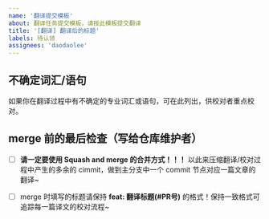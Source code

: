 ```yaml
---
name: '翻译提交模板' 
about: 翻译任务提交模板，请按此模板提交翻译
title: '[翻译] 翻译后的标题' 
labels: 待认领
assignees: 'daodaolee'
---
```

<!-- 提交前请做最后的检查 
分支 cimmit 信息是否正确？
文件内容格式是否符合正确？
-->

## 不确定词汇/语句

如果你在翻译过程中有不确定的专业词汇或语句，可在此列出，供校对者重点校对。


## merge 前的最后检查（写给仓库维护者）

- [ ]  **请一定要使用 Squash and merge 的合并方式！！！** 以此来压缩翻译/校对过程中产生的多余的 cimmit，做到主分支中一个 commit 节点对应一篇文章的翻译~

- [ ] merge 时填写的标题请保持 **feat: 翻译标题(#PR号)** 的格式！保持一致格式可追踪每一篇译文的校对流程~
